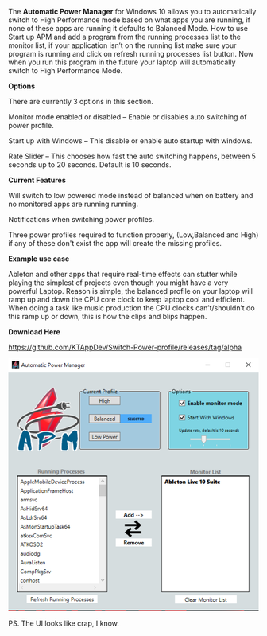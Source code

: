 The <b>Automatic Power Manager</b> for Windows 10 allows you to automatically switch to High Performance mode based on what apps you are running, if none of these apps are running it defaults to Balanced Mode.
How to use
Start up APM and add a program from the running processes list to the monitor list, if your application isn’t on the running list make sure your program is running and click on refresh running processes list button.
Now when you run this program in the future your laptop will automatically switch to High Performance Mode.

<b>Options</b>

There are currently 3 options in this section.

Monitor mode enabled or disabled – Enable or disables auto switching of power profile.

Start up with Windows – This disable or enable auto startup with windows.

Rate Slider – This chooses how fast the auto switching happens, between 5 seconds up to 20 seconds. Default is 10 seconds.


<b>Current Features</b>

Will switch to low powered mode instead of balanced when on battery and no monitored apps are running running.

Notifications when switching power profiles.

Three power profiles required to function properly, (Low,Balanced and High) if any of these don't exist the app will create the missing profiles.


<b>Example use case</b>

Ableton and other apps that require real-time effects can stutter while playing the simplest of projects even though you might have a very powerful Laptop. 
Reason is simple, the balanced profile on your laptop will ramp up and down the CPU core clock to keep laptop cool and efficient.
When doing a task like music production the CPU clocks can’t/shouldn’t do this ramp up or down, this is how the clips and blips happen.

<b>Download Here</b>

https://github.com/KTAppDev/Switch-Power-profile/releases/tag/alpha



![Current look of APM](https://github.com/KTAppDev/Switch-Power-profile/blob/master/image.png?raw=true "APM")

PS. The UI looks like crap, I know.

